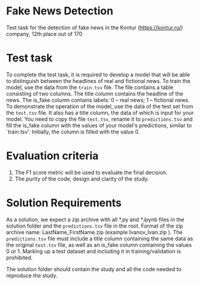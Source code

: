 # Fake News Detection
Test task for the detection of fake news in the Kontur (https://kontur.ru/) company, 12th place out of 170
# Test task

To complete the test task, it is required to develop a model that will be able to distinguish between the headlines of real and fictional news.
To train the model, use the data from the `train.tsv` file. The file contains a table consisting of two columns.
The title column contains the headline of the news. The is_fake column contains labels: 0 – real news; 1 – fictional news.
To demonstrate the operation of the model, use the data of the test set from the `test.tsv` file. It also has a title column, the data of which is input for your model.
You need to copy the file `test.tsv`, rename it to `predictions.tsv` and fill the is_fake column with the values of your model's predictions, similar to `train.tsv'.
Initially, the column is filled with the value 0.

# Evaluation criteria
1. The F1 score metric will be used to evaluate the final decision.
2. The purity of the code, design and clarity of the study.

# Solution Requirements
As a solution, we expect a zip archive with all *.py and *.ipynb files in the solution folder and the `predictions.tsv` file in the root. Format of the zip archive name: LastName_FirstName.zip (example Ivanov_Ivan.zip ).
The `predictions.tsv` file must include a title column containing the same data as the original `test.tsv` file, as well as an is_fake column containing the values 0 or 1.
Marking up a test dataset and including it in training/validation is prohibited.

The solution folder should contain the study and all the code needed to reproduce the study.

